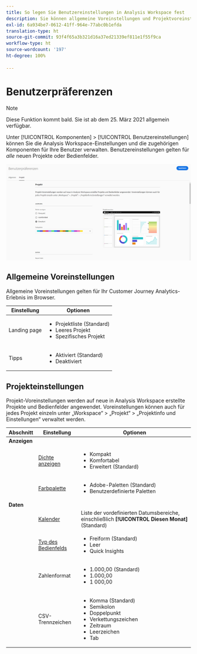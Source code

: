 ```yaml
---
title: So legen Sie Benutzereinstellungen in Analysis Workspace fest
description: Sie können allgemeine Voreinstellungen und Projektvoreinstellungen für Benutzer festlegen.
exl-id: 6a934be7-0612-41ff-964e-77abc0b1efda
translation-type: ht
source-git-commit: 93f4f65a3b321d16a37ed21339ef811e1f55f9ca
workflow-type: ht
source-wordcount: '197'
ht-degree: 100%

---
```


# Benutzerpräferenzen

>[!NOTE]
>
>Diese Funktion kommt bald. Sie ist ab dem 25. März 2021 allgemein verfügbar.

Unter [!UICONTROL Komponenten] > [!UICONTROL Benutzereinstellungen] können Sie die Analysis Workspace-Einstellungen und die zugehörigen Komponenten für Ihre Benutzer verwalten. Benutzereinstellungen gelten für *alle* neuen Projekte oder Bedienfelder.

![Benutzerpräferenzen](assets/user-preferences.png)

## Allgemeine Voreinstellungen

Allgemeine Voreinstellungen gelten für Ihr Customer Journey Analytics-Erlebnis im Browser.

| Einstellung | Optionen |
| --- | --- |
| Landing page | <ul><li>Projektliste (Standard)</li><li>Leeres Projekt</li><li>Spezifisches Projekt</li></ul> |
| Tipps | <ul><li>Aktiviert (Standard)</li><li>Deaktiviert</li></ul> |

## Projekteinstellungen

Projekt-Voreinstellungen werden auf neue in Analysis Workspace erstellte Projekte und Bedienfelder angewendet. Voreinstellungen können auch für jedes Projekt einzeln unter „Workspace“ > „Projekt“ > „Projektinfo und Einstellungen“ verwaltet werden.

| Abschnitt | Einstellung | Optionen |
| --- | --- | --- |
| **Anzeigen** |  |  |
|  | [Dichte anzeigen](https://experienceleague.adobe.com/docs/analytics-platform/using/cja-workspace/build-workspace-project/view-density.html?lang=de) | <ul><li>Kompakt</li><li>Komfortabel</li><li>Erweitert (Standard)</li></ul> |
|  | [Farbpalette](https://experienceleague.adobe.com/docs/analytics-platform/using/cja-workspace/build-workspace-project/color-palettes.html?lang=de) | <ul><li>Adobe-Paletten (Standard)</li><li>Benutzerdefinierte Paletten</li></ul> |
| **Daten** |  |  |
|  | [Kalender](https://experienceleague.adobe.com/docs/analytics-platform/using/cja-workspace/panels/panels.html?lang=de#calendar) | Liste der vordefinierten Datumsbereiche, einschließlich **[!UICONTROL Diesen Monat]** (Standard) |
|  | [Typ des Bedienfelds](https://experienceleague.adobe.com/docs/analytics-platform/using/cja-workspace/panels/panels.html?lang=de) | <ul><li>Freiform (Standard)</li><li>Leer</li><li>Quick Insights</li></ul> |
|  | Zahlenformat | <ul><li>1.000,00 (Standard)</li><li>1.000,00</li><li>1 000,00</li></ul> |
|  | CSV-Trennzeichen | <ul><li>Komma (Standard)</li><li>Semikolon</li><li>Doppelpunkt</li><li>Verkettungszeichen</li><li>Zeitraum</li><li>Leerzeichen</li><li>Tab</li></ul> |
